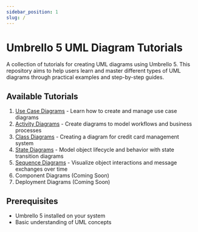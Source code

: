 ```yaml
---
sidebar_position: 1
slug: /
---
```


# Umbrello 5 UML Diagram Tutorials

A collection of tutorials for creating UML diagrams using Umbrello 5. This repository aims to help users learn and master different types of UML diagrams through practical examples and step-by-step guides.

## Available Tutorials

1. [Use Case Diagrams](./use-case) - Learn how to create and manage use case diagrams
2. [Activity Diagrams](./activity-diagram) - Create diagrams to model workflows and business processes
3. [Class Diagrams](./class-diagram) - Creating a diagram for credit card management system
4. [State Diagrams](./state-diagram) - Model object lifecycle and behavior with state transition diagrams
5. [Sequence Diagrams](./seqeunce-diagram) - Visualize object interactions and message exchanges over time
6. Component Diagrams (Coming Soon)
7. Deployment Diagrams (Coming Soon)

## Prerequisites

- Umbrello 5 installed on your system
- Basic understanding of UML concepts
